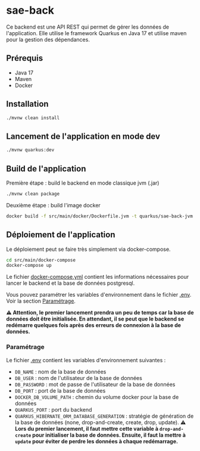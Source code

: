 # sae-back

Ce backend est une API REST qui permet de gérer les données de l'application.
Elle utilise le framework Quarkus en Java 17 et utilise maven pour la gestion des dépendances.

## Prérequis

- Java 17
- Maven
- Docker

## Installation

```bash
./mvnw clean install
```

## Lancement de l'application en mode dev

```bash
./mvnw quarkus:dev
```

## Build de l'application

Première étape : build le backend en mode classique jvm (.jar)

```bash
./mvnw clean package
```

Deuxième étape : build l'image docker

```bash
docker build -f src/main/docker/Dockerfile.jvm -t quarkus/sae-back-jvm .
```

## Déploiement de l'application

Le déploiement peut se faire très simplement via docker-compose.

```bash
cd src/main/docker-compose
docker-compose up
```

Le fichier [docker-compose.yml](src/main/docker-compose) contient les informations nécessaires pour lancer le backend et la base de données postgresql.

Vous pouvez paramétrer les variables d'environnement dans le fichier [.env](src/main/docker-compose/.env). Voir la section [Paramétrage](#paramétrage).

<b>⚠️ Attention, le premier lancement prendra un peu de temps car la base de données doit être initialisée. En attendant, il se peut que le backend se redémarre quelques fois après des erreurs de connexion à la base de données.</b>

### Paramétrage

Le fichier [.env](src/main/docker-compose/.env) contient les variables d'environnement suivantes :

- `DB_NAME` : nom de la base de données
- `DB_USER` : nom de l'utilisateur de la base de données
- `DB_PASSWORD` : mot de passe de l'utilisateur de la base de données
- `DB_PORT` : port de la base de données
- `DOCKER_DB_VOLUME_PATH` : chemin du volume docker pour la base de données
- `QUARKUS_PORT` : port du backend
- `QUARKUS_HIBERNATE_ORM_DATABASE_GENERATION` : stratégie de génération de la base de données (none, drop-and-create, create, drop, update).
<b>⚠️ Lors du premier lancement, il faut mettre cette variable à `drop-and-create` pour initialiser la base de données. Ensuite, il faut la mettre à `update` pour éviter de perdre les données à chaque redémarrage.</b>